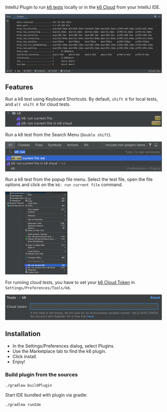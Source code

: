 <!-- Plugin description -->

IntelliJ Plugin to run [k6 tests](https://k6.io/) locally or in the [k6 Cloud](https://k6.io/cloud) from your IntelliJ IDE. 

![k6 Output](intellij-k6-plugin-run-output.png)

## Features

Run a k6 test using Keyboard Shortcuts. By default, `shift K`  for local tests, and `alt shift K` for cloud tests.

![k6 Shortcuts](intellij-k6-plugin-shortcuts.png)

Run a k6 test from the Search Menu (`Double shift`).

![k6 Search Commands](intellij-k6-plugin-search-commands.png)

Run a k6 test from the popup file menu. Select the test file, open the file options and click on the `k6: run current file` command.

![k6 Cloud File Options](intellij-k6-plugin-file-option.png)

For running cloud tests, you have to set your [k6 Cloud Token](https://app.k6.io/account/token) in `Settings/Preferences/Tools/k6`. 

![k6 Cloud Token](intellij-k6-plugin-cloud-token.png)

<!-- Plugin description end -->

## Installation 

- In the Settings/Preferences dialog, select Plugins. 
- Use the Marketplace tab to find the k6 plugin. 
- Click install.
- Enjoy!

### Build plugin from the sources

```bash
./gradlew buildPlugin
````

Start IDE bundled with plugin via gradle:

```bash
./gradlew runIde
```                                            

